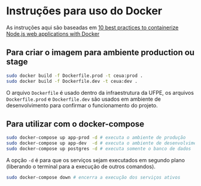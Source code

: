 # Instruções para uso do Docker

As instruções aqui são baseadas em [10 best practices to containerize Node.js web applications with Docker](https://snyk.io/blog/10-best-practices-to-containerize-nodejs-web-applications-with-docker/)

## Para criar o imagem para ambiente production ou stage

```bash
sudo docker build -f Dockerfile.prod -t ceua:prod .
sudo docker build -f Dockerfile.dev -t ceua:dev .
```

O arquivo `Dockerfile` é usado dentro da infraestrutura da UFPE, os arquivos `Dockerfile.prod` e `Dockerfile.dev` são usados em ambiente de desenvolvimento para confirmar o funcionamento do projeto.

## Para utilizar com o docker-compose

```bash
sudo docker-compose up app-prod -d # executa o ambiente de produção
sudo docker-compose up app-dev  -d # executa o ambiente de desenvolvimento
sudo docker-compose up postgres -d # executa somente o banco de dados
```

A opção `-d` é para que os serviços sejam executados em segundo plano (liberando o terminal para a execução de outros comandos).

```bash
sudo docker-compose down # encerra a execução dos serviços ativos
```
